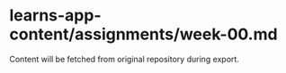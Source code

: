 # learns-app-content/assignments/week-00.md

Content will be fetched from original repository during export.